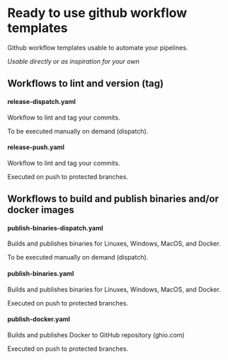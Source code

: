 # Ready to use github workflow templates

Github workflow templates usable to automate your pipelines.

*Usable directly or as inspiration for your own*

## Workflows to lint and version (tag) 

#### release-dispatch.yaml
Workflow to lint and tag your commits.

To be executed manually on demand (dispatch).

#### release-push.yaml
Workflow to lint and tag your commits.

Executed on push to protected branches.

## Workflows to build and publish binaries and/or docker images

#### publish-binaries-dispatch.yaml
Builds and publishes binaries for Linuxes, Windows, MacOS, and Docker.

To be executed manually on demand (dispatch).

#### publish-binaries.yaml
Builds and publishes binaries for Linuxes, Windows, MacOS, and Docker.

Executed on push to protected branches.

#### publish-docker.yaml
Builds and publishes Docker to GitHub repository (ghio.com)

Executed on push to protected branches.
